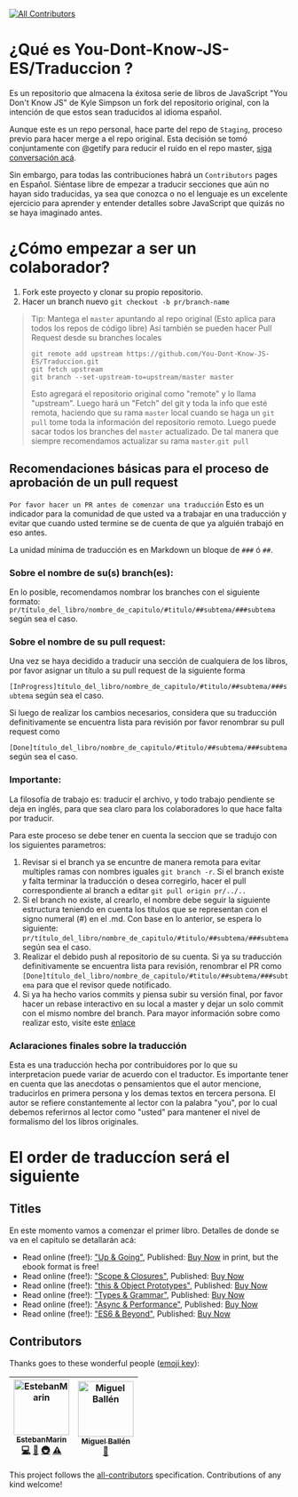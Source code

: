 
[![All Contributors](https://img.shields.io/badge/all_contributors-2-orange.svg?style=flat-square)](#contributors)
# ¿Qué es You-Dont-Know-JS-ES/Traduccion ?

Es un repositorio que almacena la éxitosa serie de libros de JavaScript "You Don't Know JS" de Kyle Simpson un fork del repositorio original, con la intención de que estos sean traducidos al idioma español.

Aunque este es un repo personal, hace parte del repo de `Staging`, proceso previo para hacer merge a el repo original. Esta decisión se tomó conjuntamente con @getify para reducir el ruido en el repo master, [siga conversación acá](https://github.com/getify/You-Dont-Know-JS/pull/1378).

Sin embargo, para todas las contribuciones habrá un `Contributors` pages en Español. Siéntase libre de empezar a traducir secciones que aún no hayan sido traducidas, ya sea que conozca o no el lenguaje es un excelente ejercicio para aprender y entender detalles sobre JavaScript que quizás no se haya imaginado antes.

# ¿Cómo empezar a ser un colaborador?

1. Fork este proyecto y clonar su propio repositorio.
2. Hacer un branch nuevo `git checkout -b pr/branch-name`

> Tip: Mantega el `master` apuntando al repo original (Esto aplica para todos los repos de código libre)
> Así también se pueden hacer Pull Request desde su branches locales
>
> ```
> git remote add upstream https://github.com/You-Dont-Know-JS-ES/Traduccion.git
> git fetch upstream
> git branch --set-upstream-to=upstream/master master
> ```
>
> Esto agregará el repositorio original como "remote" y lo llama "upstream". Luego
> hará un "Fetch" del git y toda la info que esté remota, haciendo que su rama `master`
> local cuando se haga un `git pull` tome toda la información del repositorio remoto.
> Luego puede sacar todos los branches del `master` actualizado.
> De tal manera que siempre recomendamos actualizar su rama `master`.`git pull`

## Recomendaciones básicas para el proceso de aprobación de un pull request

`Por favor hacer un PR antes de comenzar una traducción` Esto es un indicador para la comunidad de que usted va a trabajar en una traducción y evitar que cuando usted termine se de cuenta de que ya alguién trabajó en eso antes.

La unidad mínima de traducción es en Markdown un bloque de `###` ó `##`.

### Sobre el nombre de su(s) branch(es):

En lo posible, recomendamos nombrar los branches con el siguiente formato: 
  `pr/título_del_libro/nombre_de_capitulo/#titulo/##subtema/###subtema` según sea el caso. 

### Sobre el nombre de su pull request: 

 Una vez se haya decidido a traducir una sección de cualquiera de los libros, por favor asignar un título a su pull request de la siguiente forma
 
  `[InProgress]título_del_libro/nombre_de_capitulo/#titulo/##subtema/###subtema` según sea el caso. 

Si luego de realizar los cambios necesarios, considera que su traducción definitivamente se encuentra lista para revisión por favor renombrar su pull request como
  
  `[Done]título_del_libro/nombre_de_capitulo/#titulo/##subtema/###subtema` según sea el caso.

### Importante: 

La filosofía de trabajo es: traducir el archivo, y todo trabajo pendiente se deja en inglés, para que sea claro para los colaboradores lo que hace falta por traducir.

Para este proceso se debe tener en cuenta la seccion que se tradujo con los siguientes parametros:

1. Revisar si el branch ya se encuntre de manera remota para evitar multiples ramas con nombres iguales `git branch -r`. Si el branch existe y falta terminar la traducción o desea corregirlo, hacer el pull correspondiente al branch a editar `git pull origin pr/../..`
2. Si el branch no existe, al crearlo, el nombre debe seguir la siguiente estructura teniendo en cuenta los títulos que se representan con el signo numeral (#) en el .md. Con base en lo anterior, se espera lo siguiente: `pr/título_del_libro/nombre_de_capitulo/#titulo/##subtema/###subtema` según sea el caso.
3. Realizar el debido push al repositorio de su cuenta. Si ya su traducción definitivamente se encuentra lista para revisión, renombrar  el PR como `[Done]título_del_libro/nombre_de_capitulo/#titulo/##subtema/###subtema` para que el revisor quede notificado.
4. Si ya ha hecho varios commits y piensa subir su versión final, por favor hacer un rebase interactivo en su local a master y dejar un solo commit con el mismo nombre del branch. Para mayor información sobre como realizar esto, visite este [enlace](https://www.atlassian.com/git/tutorials/rewriting-history/git-rebase)

### Aclaraciones finales sobre la traducción

Esta es una traducción hecha por contribuidores por lo que su interpretacion puede variar de acuerdo con el traductor. Es importante tener en cuenta que las anecdotas o pensamientos que el autor mencione, traducirlos en primera persona y los demas textos en tercera persona. El autor se refiere constantemente al lector con la palabra "you", por lo cual debemos referirnos al lector como "usted" para mantener el nivel de formalismo del los libros originales.

# El order de traduccíon será el siguiente

## Titles

En este momento vamos a comenzar el primer libro. Detalles de donde se va en el capitulo se detallarán acá:

- Read online (free!): ["Up & Going"](up%20&%20going/README.md#you-dont-know-js-up--going), Published: [Buy Now](http://www.ebooks.com/1993212/you-don-t-know-js-up-going/simpson-kyle/) in print, but the ebook format is free!
- Read online (free!): ["Scope & Closures"](scope%20&%20closures/README.md#you-dont-know-js-scope--closures), Published: [Buy Now](http://www.ebooks.com/1647631/you-don-t-know-js-scope-closures/simpson-kyle/)
- Read online (free!): ["this & Object Prototypes"](this%20&%20object%20prototypes/README.md#you-dont-know-js-this--object-prototypes), Published: [Buy Now](http://www.ebooks.com/1734321/you-don-t-know-js-this-object-prototypes/simpson-kyle/)
- Read online (free!): ["Types & Grammar"](types%20&%20grammar/README.md#you-dont-know-js-types--grammar), Published: [Buy Now](http://www.ebooks.com/1935541/you-don-t-know-js-types-grammar/simpson-kyle/)
- Read online (free!): ["Async & Performance"](async%20&%20performance/README.md#you-dont-know-js-async--performance), Published: [Buy Now](http://www.ebooks.com/1977375/you-don-t-know-js-async-performance/simpson-kyle/)
- Read online (free!): ["ES6 & Beyond"](es6%20&%20beyond/README.md#you-dont-know-js-es6--beyond), Published: [Buy Now](http://www.ebooks.com/2481820/you-don-t-know-js-es6-beyond/simpson-kyle/)

## Contributors


Thanks goes to these wonderful people ([emoji key](https://github.com/all-contributors/all-contributors#emoji-key)):

<!-- ALL-CONTRIBUTORS-LIST:START - Do not remove or modify this section -->
<!-- prettier-ignore -->
| [<img src="https://avatars3.githubusercontent.com/u/13613037?v=4" width="100px;" alt="EstebanMarin"/><br /><sub><b>EstebanMarin</b></sub>](https://github.com/EstebanMarin)<br />[💻](https://github.com/You-Dont-Know-JS-ES/Traduccion/commits?author=EstebanMarin "Code") [📖](https://github.com/You-Dont-Know-JS-ES/Traduccion/commits?author=EstebanMarin "Documentation") [🚇](#infra-EstebanMarin "Infrastructure (Hosting, Build-Tools, etc)") [⚠️](https://github.com/You-Dont-Know-JS-ES/Traduccion/commits?author=EstebanMarin "Tests") | [<img src="https://avatars2.githubusercontent.com/u/7406472?v=4" width="100px;" alt="Miguel Ballén"/><br /><sub><b>Miguel Ballén</b></sub>](https://github.com/mballeng91)<br />[📖](https://github.com/You-Dont-Know-JS-ES/Traduccion/commits?author=mballeng91 "Documentation") |
| :---: | :---: |
<!-- ALL-CONTRIBUTORS-LIST:END -->

This project follows the [all-contributors](https://github.com/all-contributors/all-contributors) specification. Contributions of any kind welcome!
